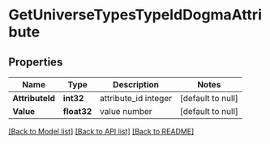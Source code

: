 # GetUniverseTypesTypeIdDogmaAttribute

## Properties
Name | Type | Description | Notes
------------ | ------------- | ------------- | -------------
**AttributeId** | **int32** | attribute_id integer | [default to null]
**Value** | **float32** | value number | [default to null]

[[Back to Model list]](../README.md#documentation-for-models) [[Back to API list]](../README.md#documentation-for-api-endpoints) [[Back to README]](../README.md)



